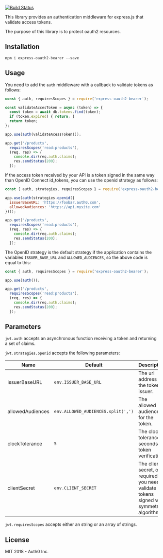 [![Build Status](https://travis-ci.org/auth0/express-openid-jwt.svg?branch=master)](https://travis-ci.org/auth0/express-openid-jwt)

This library provides an authentication middleware for express.js that validate access tokens.

The purpose of this library is to protect oauth2 resources.

## Installation

```
npm i express-oauth2-bearer --save
```

## Usage

You need to add the `auth` middleware with a callback to validate tokens as follows:

```javascript
const { auth, requiresScopes } = require('express-oauth2-bearer');

const validateAccesToken = async (token) => {
  const token = await db.tokens.find(token);
  if (token.expired) { return; }
  return token;
};

app.use(auth(validateAcessToken)));

app.get('/products',
  requiresScopes('read:products'),
  (req, res) => {
    console.dir(req.auth.claims);
    res.sendStatus(200);
  });
```

If the access token received by your API is a token signed in the same way than OpenID Connect id_tokens, you can use the openid strategy as follows:

```javascript
const { auth, strategies, requiresScopes } = require('express-oauth2-bearer');

app.use(auth(strategies.openid({
  issuerBaseURL: 'https://foobar.auth0.com',
  allowedAudiences: 'https://api.mysite.com'
})));

app.get('/products',
  requiresScopes('read:products'),
  (req, res) => {
    console.dir(req.auth.claims);
    res.sendStatus(200);
  });
```

The OpenID strategy is the default strategy if the application contains the variables `ISSUER_BASE_URL` and `ALLOWED_AUDIENCES`, so the above code is equal to this:

```javascript
const { auth, requiresScopes } = require('express-oauth2-bearer');

app.use(auth());

app.get('/products',
  requiresScopes('read:products'),
  (req, res) => {
    console.dir(req.auth.claims);
    res.sendStatus(200);
  });
```

## Parameters

`jwt.auth` accepts an asynchronous function receiving a token and returning a set of claims.

`jwt.strategies.openid` accepts the following parameters:


| Name                | Default                         | Description                                                                    |
|---------------------|---------------------------------|--------------------------------------------------------------------------------|
| issuerBaseURL       | `env.ISSUER_BASE_URL`           | The url address for the token issuer.                                          |
| allowedAudiences    | `env.ALLOWED_AUDIENCES.split(',')`       | The allowed audiences for the token.                                           |
| clockTolerance      | `5`                             | The clock's tolerance in seconds for token verification.                       |
| clientSecret        | `env.CLIENT_SECRET`             | The client secret, only required if you need to validate tokens signed with symmetric algorithms. |

`jwt.requiresScopes` accepts either an string or an array of strings.

## License

MIT 2018 - Auth0 Inc.
